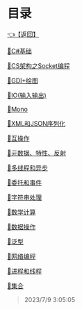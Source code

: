 # 目录  


[👈【返回】](/--目录--/--目录--root.md)  


[📁C#基础](/--目录--/C#高级/C#基础/--目录--C#基础)  

[📁CS架构之Socket编程](/--目录--/C#高级/CS架构之Socket编程/--目录--CS架构之Socket编程)  

[📁GDI+绘图](/--目录--/C#高级/GDI+绘图/--目录--GDI+绘图)  

[📁IO(输入输出)](/--目录--/C#高级/IO(输入输出)/--目录--IO(输入输出))  

[📁Mono](/--目录--/C#高级/Mono/--目录--Mono)  

[📁XML和JSON序列化](/--目录--/C#高级/XML和JSON序列化/--目录--XML和JSON序列化)  

[📁互操作](/--目录--/C#高级/互操作/--目录--互操作)  

[📁元数据、特性、反射](/--目录--/C#高级/元数据、特性、反射/--目录--元数据、特性、反射)  

[📁多线程和异步](/--目录--/C#高级/多线程和异步/--目录--多线程和异步)  

[📁委托和事件](/--目录--/C#高级/委托和事件/--目录--委托和事件)  

[📁字符串处理](/--目录--/C#高级/字符串处理/--目录--字符串处理)  

[📁数学计算](/--目录--/C#高级/数学计算/--目录--数学计算)  

[📁数据操作](/--目录--/C#高级/数据操作/--目录--数据操作)  

[📁泛型](/--目录--/C#高级/泛型/--目录--泛型)  

[📁网络编程](/--目录--/C#高级/网络编程/--目录--网络编程)  

[📁进程和线程](/--目录--/C#高级/进程和线程/--目录--进程和线程)  

[📁集合](/--目录--/C#高级/集合/--目录--集合)  







> 2023/7/9 3:05:05
